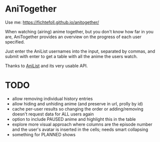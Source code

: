 # AniTogether

Use me: <https://fichtefoll.github.io/anitogether/>

When watching (airing) anime together,
but you don't know how far in you are,
AniTogether provides an overview
on the progress of each user specified.

Just enter the AniList usernames into the input,
separated by commas,
and submit with enter
to get a table with all the anime the users watch.

Thanks to [AniList][] and its very usable API.

[AniList]: https://anilist.co/


# TODO

- allow removing individual history entries
- allow hiding and unhiding anime (and preserve in url, prolly by id)
- cache per-user results so changing the order or adding/removing
  doesn't request data for ALL users again
- option to include PAUSED anime and highlight this in the table
- explore more visual approach where columns are the episode number
  and the user's avatar is inserted in the cells; needs smart collapsing
- something for PLANNED shows
